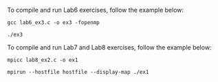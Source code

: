 To compile and run Lab6 exercises, follow the example below: 

`gcc lab6_ex3.c -o ex3 -fopenmp` 

`./ex3`

To compile and run Lab7 and Lab8 exercises, follow the example below: 

`mpicc lab8_ex2.c -o ex1` 

`mpirun --hostfile hostfile --display-map ./ex1`